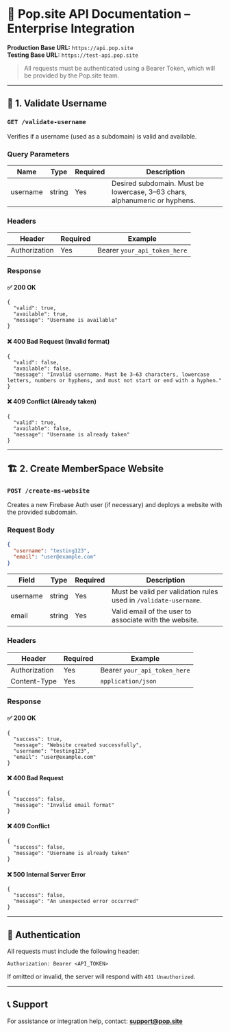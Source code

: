 # 📘 Pop.site API Documentation – Enterprise Integration

**Production Base URL:** `https://api.pop.site`  
**Testing Base URL:** `https://test-api.pop.site`  

> All requests must be authenticated using a Bearer Token, which will be provided by the Pop.site team.

---

## 🧪 1. Validate Username

### `GET /validate-username`

Verifies if a username (used as a subdomain) is valid and available.

### Query Parameters

| Name     | Type   | Required | Description                                                                 |
|----------|--------|----------|-----------------------------------------------------------------------------|
| username | string | Yes      | Desired subdomain. Must be lowercase, 3–63 chars, alphanumeric or hyphens. |

### Headers

| Header        | Required | Example                     |
|---------------|----------|-----------------------------|
| Authorization | Yes      | Bearer `your_api_token_here`|

### Response

#### ✅ 200 OK

```
{
  "valid": true,
  "available": true,
  "message": "Username is available"
}
```

#### ❌ 400 Bad Request (Invalid format)

```
{
  "valid": false,
  "available": false,
  "message": "Invalid username. Must be 3–63 characters, lowercase letters, numbers or hyphens, and must not start or end with a hyphen."
}
```

#### ❌ 409 Conflict (Already taken)

```
{
  "valid": true,
  "available": false,
  "message": "Username is already taken"
}
```

---

## 🏗 2. Create MemberSpace Website

### `POST /create-ms-website`

Creates a new Firebase Auth user (if necessary) and deploys a website with the provided subdomain.

### Request Body

```json
{
  "username": "testing123",
  "email": "user@example.com"
}
```

| Field     | Type   | Required | Description                                                       |
|-----------|--------|----------|-------------------------------------------------------------------|
| username  | string | Yes      | Must be valid per validation rules used in `/validate-username`. |
| email     | string | Yes      | Valid email of the user to associate with the website.            |

### Headers

| Header        | Required | Example                     |
|---------------|----------|-----------------------------|
| Authorization | Yes      | Bearer `your_api_token_here`|
| Content-Type  | Yes      | `application/json`          |

### Response

#### ✅ 200 OK

```
{
  "success": true,
  "message": "Website created successfully",
  "username": "testing123",
  "email": "user@example.com"
}
```

#### ❌ 400 Bad Request

```
{
  "success": false,
  "message": "Invalid email format"
}
```

#### ❌ 409 Conflict

```
{
  "success": false,
  "message": "Username is already taken"
}
```

#### ❌ 500 Internal Server Error

```
{
  "success": false,
  "message": "An unexpected error occurred"
}
```

---

## 🔐 Authentication

All requests must include the following header:

```
Authorization: Bearer <API_TOKEN>
```

If omitted or invalid, the server will respond with `401 Unauthorized`.

---

## 📞 Support

For assistance or integration help, contact: **support@pop.site**
